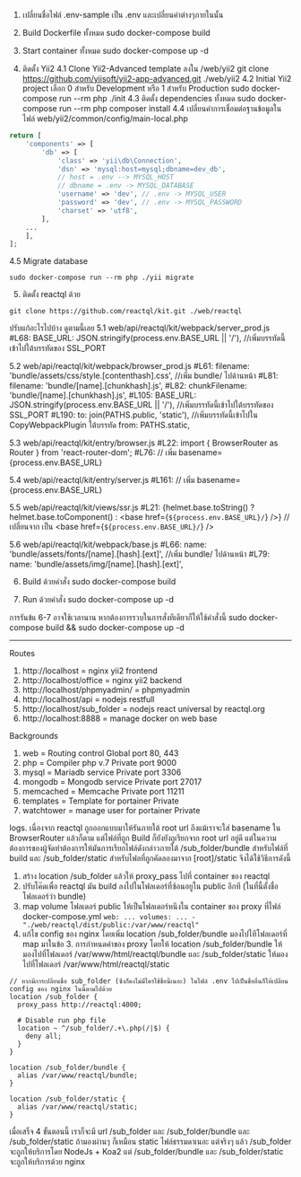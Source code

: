 1. เปลี่ยนชื่อไฟล์ .env-sample เป็น .env และเปลี่ยนค่าต่างๆภายในนั้น

2. Build Dockerfile ทั้งหมด
	sudo docker-compose build

3. Start container ทั้งหมด
	sudo docker-compose up -d

4. ติดตั้ง Yii2
	4.1 Clone Yii2-Advanced template ลงใน /web/yii2
		git clone https://github.com/yiisoft/yii2-app-advanced.git ./web/yii2
	4.2 Initial Yii2 project เลือก 0 สำหรับ Development หรือ 1 สำหรับ Production
		sudo docker-compose run --rm php ./init
	4.3 ติดตั้ง dependencies ทั้งหมด
		sudo docker-compose run --rm php composer install
	4.4 เปลี่ยนค่าการเชื่อมต่อฐานข้อมูลในไฟล์ web/yii2/common/config/main-local.php
```php
return [
    'components' => [
        'db' => [
            'class' => 'yii\db\Connection',
            'dsn' => 'mysql:host=mysql;dbname=dev_db', 
            // host = .env --> MYSQL_HOST
            // dbname = .env -> MYSQL_DATABASE
            'username' => 'dev', // .env -> MYSQL_USER
            'password' => 'dev', // .env -> MYSQL_PASSWORD
            'charset' => 'utf8',
        ],
	...
    ],
];
```
  4.5 Migrate database
```
sudo docker-compose run --rm php ./yii migrate
```

5. ติดตั้ง reactql ด้วย 
```
git clone https://github.com/reactql/kit.git ./web/reactql
```
  ปรับแก้อะไรไปบ้าง ดูตามนี้เลย
  5.1 web/api/reactql/kit/webpack/server_prod.js
    #L68: BASE_URL: JSON.stringify(process.env.BASE_URL || '/'), //เพิ่มบรรทัดนี้เข้าไปใต้บรรทัดของ SSL_PORT

  5.2 web/api/reactql/kit/webpack/browser_prod.js
    #L61: filename: 'bundle/assets/css/style.[contenthash].css', //เพิ่ม bundle/ ไปด้านหน้า
    #L81: filename: 'bundle/[name].[chunkhash].js',
    #L82: chunkFilename: 'bundle/[name].[chunkhash].js',
    #L105: BASE_URL: JSON.stringify(process.env.BASE_URL || '/'), //เพิ่มบรรทัดนี้เข้าไปใต้บรรทัดของ SSL_PORT
    #L190: to: join(PATHS.public, 'static'), //เพิ่มบรรทัดนี้เข้าไปใน CopyWebpackPlugin ใต้บรรทัด from: PATHS.static,

  5.3 web/api/reactql/kit/entry/browser.js
    #L22: import { BrowserRouter as Router } from 'react-router-dom';
    #L76: <Router history={history} basename={process.env.BASE_URL}> // เพิ่ม basename={process.env.BASE_URL}

  5.4 web/api/reactql/kit/entry/server.js
    #L161: <StaticRouter location={ctx.request.url} context={routeContext} basename={process.env.BASE_URL}>  // เพิ่ม basename={process.env.BASE_URL}

  5.5 web/api/reactql/kit/views/ssr.js
    #L21: {helmet.base.toString() ? helmet.base.toComponent() : <base href={`${process.env.BASE_URL}/`} />} // เปลี่ยนจาก <base href="/" /> เป็น <base href={`${process.env.BASE_URL}/`} />

  5.6 web/api/reactql/kit/webpack/base.js
    #L66: name: 'bundle/assets/fonts/[name].[hash].[ext]', //เพิ่ม bundle/ ไปด้านหน้า
    #L79: name: 'bundle/assets/img/[name].[hash].[ext]',

6. Build ด้วยคำสั่ง sudo docker-compose build

7. Run ด้วยคำสั่ง sudo docker-compose up -d

การรันข้แ 6-7 อาจใช้เวลานาน หากต้องการรวบในการสั่งทีเดียวก็ให้ใช้คำสั่งนี้ sudo docker-compose build && sudo docker-compose up -d

--------------------------------------------------

Routes
1. http://localhost		            = nginx yii2 frontend
2. http://localhost/office	      = nginx yii2 backend
3. http://localhost/phpmyadmin/	  = phpmyadmin
4. http://localhost/api		        = nodejs restfull
5. http://localhost/sub_folder    = nodejs react universal by reactql.org
6. http://localhost:8888	        = manage docker on web base

Backgrounds
1. web              = Routing control             Global port 80, 443
2. php              = Compiler php v.7 		        Private port 9000
3. mysql            = Mariadb service		          Private port 3306
4. mongodb          = Mongodb service		          Private port 27017
5. memcached        = Memcache			              Private port 11211
6. templates        = Template for portainer	    Private
7. watchtower       = manage user for portainer	  Private



logs.
เนื่องจาก reactql ถูกออกแบบมาให้รันภายใต้ root url ถึงแม้เราจะใส่ basename ใน BrowserRouter แล้วก็ตาม แต่ไฟล์ที่ถูก Build ก็ยังยังถูเรียกจาก root url อยู่ดี แต่ในความต้องการของผู้จัดทำต้องการให้มันการเรียกไฟล์ดังกล่าวภายใต้ /sub_folder/bundle สำหรับไฟล์ที่ build และ /sub_folder/static สำหรับไฟลที่ถูกคัดลองมาจาก [root]/static จึงได้ใช้วิธีการดังนี้
  1. สร้าง location /sub_folder แล้วให้ proxy_pass ไปที่ container ของ reactql
  2. ปรับโค๊ดเพื่อ reactql มัน build ลงไปในโฟลเดอร์ที่ซ้อนอยูใน public อีกที (ในที่นี้ตั้งชื่อโฟลเดอร์ว่า bundle)
  3. map volume โฟลเดอร์ public ให้เป็นโฟลเดอร์หนึงใน container ของ proxy ที่ไฟล์ docker-compose.yml
    ```
      web:
        ...
        volumes:
          ...
          - "./web/reactql/dist/public:/var/www/reactql"
    ```
  4. แก้ไข config ของ nginx โดยเพิ่ม location /sub_folder/bundle มองไปไทีโฟลเดอร์ที่ map มาในข้อ 3.
  การกำหนดค่าของ proxy โดยให้ location /sub_folder/bundle ให้มองไปที่โฟลเดอร์ /var/www/html/reactql/bundle และ /sub_folder/static ให้มองไปที่โฟลเดอร์ /var/www/html/reactql/static
  ```
  // หากมีการเปลี่ยนชื่อ sub_folder (ซึงก็คงไม่มีไครใช้ชื่อนี้เนอะ) ในไฟล์ .env ไปเป็นชื่ออื่นก็ให้เปลี่ยน config ของ nginx ในนี้ตามไปด้วย
  location /sub_folder {
    proxy_pass http://reactql:4000;

    # Disable run php file
    location ~ ^/sub_folder/.+\.php(/|$) {
      deny all;
    }
  }

  location /sub_folder/bundle {
    alias /var/www/reactql/bundle;
  }

  location /sub_folder/static {
    alias /var/www/reactql/static;
  }
  ```

  เมื่อเสร็จ 4 ขั้นตอนนี้ เราก็จะมี url /sub_folder และ /sub_folder/bundle และ /sub_folder/static ถ้ามองผ่านๆ ก็เหมือน static ไฟล์ธรรมดาเนอะ แต่จริงๆ แล้ว /sub_folder จะถูกให้บริการโดย NodeJs + Koa2 แต่ /sub_folder/bundle และ /sub_folder/static จะถูกให้บริการด้วย nginx



